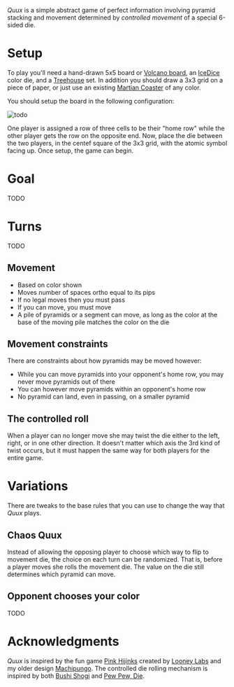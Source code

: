 *Quux* is a simple abstract game of perfect information involving pyramid stacking and movement determined by *controlled movement* of a special 6-sided die.

Setup
=====

To play you'll need a hand-drawn 5x5 board or [Volcano board](), an [IceDice]() color die, and a [Treehouse]() set.  In addition you should draw a 3x3 grid on a piece of paper, or just use an existing [Martian Coaster]() of any color.  

You should setup the board in the following configuration:

![todo](https://raw.githubusercontent.com/fogus/spiel/master/graphics/todo.jpg)

One player is assigned a row of three cells to be their "home row" while the other player gets the row on the opposite end. Now, place the die between the two players, in the centef square of the 3x3 grid, with the atomic symbol facing up.  Once setup, the game can begin.

Goal
====

TODO

Turns
=====

TODO

## Movement

 * Based on color shown
 * Moves number of spaces ortho equal to its pips
 * If no legal moves then you must pass
 * If you can move, you must move
 * A pile of pyramids or a segment can move, as long as the color 
   at the base of the moving pile matches the color on the die

## Movement constraints

There are constraints about how pyramids may be moved however:

 * While you can move pyramids into your opponent's home row, 
   you may never move pyramids out of there
 * You can however move pyramids within an opponent's home row
 * No pyramid can land, even in passing, on a smaller pyramid

## The controlled roll

When a player can no longer move she may twist the die either to the left, right, or in one other direction.  It doesn't matter which axis the 3rd kind of twist occurs, but it must happen the same way for both players for the entire game.

Variations
==========

There are tweaks to the base rules that you can use to change the way that *Quux* plays.

## Chaos Quux

Instead of allowing the opposing player to choose which way to flip to movement die, the choice on each turn can be randomized.  That is, before a player moves she rolls the movement die.  The value on the die still determines which pyramid can move.

## Opponent chooses your color

TODO

Acknowledgments
===============

*Quux* is inspired by the fun game [Pink Hijinks](http://www.looneylabs.com/games/pink-hijinks) created by [Looney Labs](http://www.looneylabs.com) and my older design [Machipungo](https://github.com/fogus/spiel/tree/master/taschenspiele/machipongo).  The controlled die rolling mechanism is inspired by both [Bushi Shogi](http://boardgamegeek.com/boardgame/15874/bushi-shogi) and [Pew Pew, Die](http://icehousegames.org/wiki/index.php?title=PewPewDie).